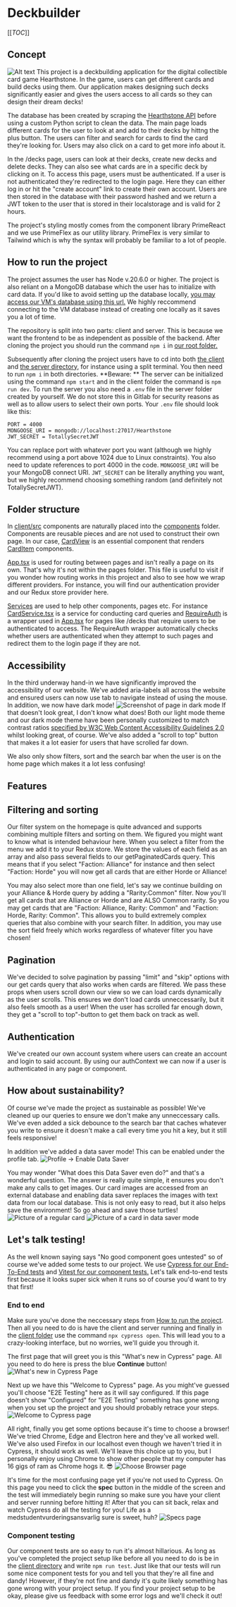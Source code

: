 # Deckbuilder

[[_TOC_]]

## Concept

![Alt text](readme/img/image.png)
This project is a deckbuilding application for the digital collectible card game Hearthstone. In the game, users can get different cards and build decks using them. Our application makes designing such decks significantly easier and gives the users access to all cards so they can design their dream decks!

The database has been created by scraping the [Hearthstone API](https://hearthstoneapi.com/) before using a custom Python script to clean the data. The main page loads different cards for the user to look at and add to their decks by hittng the plus button. The users can filter and search for cards to find the card they're looking for. Users may also click on a card to get more info about it.

In the /decks page, users can look at their decks, create new decks and delete decks. They can also see what cards are in a specific deck by clicking on it. To access this page, users must be authenticated. If a user is not authenticated they're redirected to the login page. Here they can either log in or hit the "create account" link to create their own account. Users are then stored in the database with their password hashed and we return a JWT token to the user that is stored in their localstorage and is valid for 2 hours.

The project's styling mostly comes from the component library PrimeReact and we use PrimeFlex as our utility library. PrimeFlex is very similar to Tailwind which is why the syntax will probably be familiar to a lot of people.

## How to run the project

The project assumes the user has Node v.20.6.0 or higher. The project is also reliant on a MongoDB database which the user has to initialize with card data. If you'd like to avoid setting up the database locally, [you may access our VM's database using this url.](http://it2810-66.idi.ntnu.no:4000/Hearthstone) We highly reccommend connecting to the VM database instead of creating one locally as it saves you a lot of time.

The repository is split into two parts: client and server. This is because we want the frontend to be as independent as possible of the backend. After cloning the project you should run the command `npm i` in [our root folder.](/../../)

Subsequently after cloning the project users have to cd into both [the client](/client) and [the server directory](/server), for instance using a split terminal. You then need to run `npm i` in both directories. **Beware: ** The server can be initialized using the command `npm start` and in the client folder the command is `npm run dev`. To run the server you also need a `.env` file in the server folder created by yourself. We do not store this in Gitlab for security reasons as well as to allow users to select their own ports. Your `.env` file should look like this:

```
PORT = 4000
MONGOOSE_URI = mongodb://localhost:27017/Hearthstone
JWT_SECRET = TotallySecretJWT
```

You can replace port with whatever port you want (although we highly recommend using a port above 1024 due to Linux constraints). You also need to update references to port 4000 in the code. `MONGOOSE_URI` will be your MongoDB connect URI. `JWT_SECRET` can be literally anything you want, but we highly recommend choosing something random (and definitely not TotallySecretJWT).

## Folder structure

In [client/src](/client/src) components are naturally placed into the [components](/client/src/components/) folder. Components are reusable pieces and are not used to construct their own page. In our case, [CardView](/client/src/components/CardView.tsx) is an essential component that renders [CardItem](/client/src/components/CardItem.tsx) components.

[App.tsx](/client/src/App.tsx) is used for routing between pages and isn't really a page on its own. That's why it's not within the pages folder. This file is useful to visit if you wonder how routing works in this project and also to see how we wrap different providers. For instance, you will find our authentication provider and our Redux store provider here.

[Services](/client/src/service/) are used to help other components, pages etc. For instance [CardService.tsx](/client/src/service/CardService.tsx) is a service for conducting card queries and [RequireAuth](/client/src/service/RequireAuth.tsx) is a wrapper used in [App.tsx](/client/src/App.tsx) for pages like /decks that require users to be authenticated to access. The RequireAuth wrapper automatically checks whether users are authenticated when they attempt to such pages and redirect them to the login page if they are not.

## Accessibility

In the third underway hand-in we have significantly improved the accessibility of our website. We've added aria-labels all across the website and ensured users can now use tab to navigate instead of using the mouse. In addition, we now have dark mode!
![Screenshot of page in dark mode](readme/img/dark-mode.png)
If that doesn't look great, I don't know what does! Both our light mode theme and our dark mode theme have been personally customized to match contrast ratios [specified by W3C Web Content Accessibility Guidelines 2.0](https://www.oregon.gov/ode/accessibility/checklist/pages/contrast.aspx) whilst looking great, of course.
We've also added a "scroll to top" button that makes it a lot easier for users that have scrolled far down.

We also only show filters, sort and the search bar when the user is on the home page which makes it a lot less confusing!

## Features

## Filtering and sorting

Our filter system on the homepage is quite advanced and supports combining multiple filters and sorting on them. We figured you might want to know what is intended behaviour here. When you select a filter from the menu we add it to your Redux store. We store the values of each field as an array and also pass several fields to our getPaginatedCards query. This means that if you select "Faction: Alliance" for instance and then select "Faction: Horde" you will now get all cards that are either Horde or Alliance!

You may also select more than one field, let's say we continue building on your Alliance & Horde query by adding a "Rarity:Common" filter. Now you'll get all cards that are Alliance or Horde and are ALSO Common rarity. So you may get cards that are "Faction: Alliance, Rarity: Common" and "Faction: Horde, Rarity: Common". This allows you to build extremely complex queries that also combine with your search filter. In addition, you may use the sort field freely which works regardless of whatever filter you have chosen!

## Pagination

We've decided to solve pagination by passing "limit" and "skip" options with our get cards query that also works when cards are filtered. We pass these props when users scroll down our view so we can load cards dynamically as the user scrolls. This ensures we don't load cards unneccessarily, but it also feels smooth as a user! When the user has scrolled far enough down, they get a "scroll to top"-button to get them back on track as well.

## Authentication

We've created our own account system where users can create an account and login to said account. By using our authContext we can now if a user is authenticated in any page or component.

## How about sustainability?

Of course we've made the project as sustainable as possible! We've cleaned up our queries to ensure we don't make any unneccessary calls. We've even added a sick debounce to the search bar that caches whatever you write to ensure it doesn't make a call every time you hit a key, but it still feels responsive!

In addition we've added a data saver mode! This can be enabled under the profile tab. ![Profile -> Enable Data Saver](/readme/img/profile-data-saver.png)

You may wonder "What does this Data Saver even do?" and that's a wonderful question. The answer is really quite simple, it ensures you don't make any calls to get images. Our card images are accessed from an external database and enabling data saver replaces the images with text data from our local database. This is not only easy to read, but it also helps save the environment! So go ahead and save those turtles!  
![Picture of a regular card](/readme/img/regular-card.png) ![Picture of a card in data saver mode](/readme/img/data-saver-card.png)

## Let's talk testing!

As the well known saying says "No good component goes untested" so of course we've added some tests to our project. We use [Cypress for our End-To-End tests](https://www.cypress.io/) and [Vitest for our component tests.](https://vitest.dev/) Let's talk end-to-end tests first because it looks super sick when it runs so of course you'd want to try that first!

### End to end

Make sure you've done the neccessary steps from [How to run the project](#how-to-run-the-project). Then all you need to do is have the client and server running and finally in the [client folder](/client/) use the command `npx cypress open`. This will lead you to a crazy-looking interface, but no worries, we'll guide you through it.

The first page that will greet you is this "What's new in Cypress" page. All you need to do here is press the blue **Continue** button!
![What's new in Cypress Page](/readme/img/cypress-1.png)

Next up we have this "Welcome to Cypress" page. As you might've guessed you'll choose "E2E Testing" here as it will say configured. If this page doesn't show "Configured" for "E2E Testing" something has gone wrong when you set up the project and you should probably retrace your steps.
![Welcome to Cypress page](/readme/img/cypress-2.png)

All right, finally you get some options because it's time to choose a browser! We've tried Chrome, Edge and Electron here and they've all worked well. We've also used Firefox in our localhost even though we haven't tried it in Cypress, it should work as well. We'll leave this choice up to you, but I personally enjoy using Chrome to show other people that my computer has 16 gigs of ram as Chrome hogs it. 😎
![Choose Browser page](/readme/img/cypress-3.png)

It's time for the most confusing page yet if you're not used to Cypress. On this page you need to click the **spec** button in the middle of the screen and the test will immediately begin running so make sure you have your client and server running before hitting it! After that you can sit back, relax and watch Cypress do all the testing for you! Life as a medstudentvurderingsansvarlig sure is sweet, huh? ![Specs page](/readme/img/cypress-4.png)

### Component testing

Our component tests are so easy to run it's almost hillarious. As long as you've completed the project setup like before all you need to do is be in the [client directory](/client) and write `npm run test`. Just like that our tests will run some nice component tests for you and tell you that they're all fine and dandy! However, if they're not fine and dandy it's quite likely something has gone wrong with your project setup. If you find your project setup to be okay, please give us feedback with some error logs and we'll check it out!
